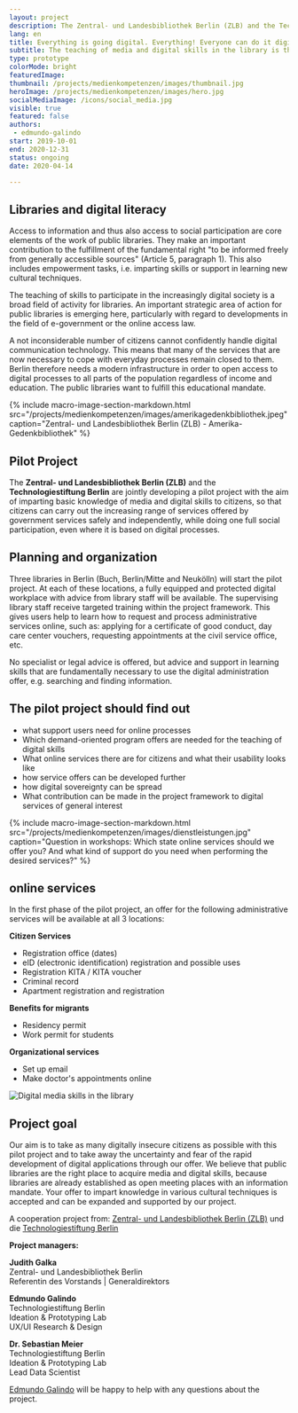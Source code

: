 ```yaml
---
layout: project
description: The Zentral- und Landesbibliothek Berlin (ZLB) and the Technologiestiftung Berlin are jointly developing a pilot project with the aim of imparting basic knowledge of media and digital skills to citizens, so that citizens can complete the increasing range of services offered by government services safely and independently, while ensuring full social participation, wherever it relies on digital processes.
lang: en
title: Everything is going digital. Everything! Everyone can do it digitally. Everyone?
subtitle: The teaching of media and digital skills in the library is the goal of the joint pilot project by the Central and State Library Berlin (ZLB) and the Berlin Technology Foundation.
type: prototype
colorMode: bright
featuredImage: 
thumbnail: /projects/medienkompetenzen/images/thumbnail.jpg
heroImage: /projects/medienkompetenzen/images/hero.jpg
socialMediaImage: /icons/social_media.jpg
visible: true
featured: false
authors: 
 - edmundo-galindo
start: 2019-10-01
end: 2020-12-31
status: ongoing
date: 2020-04-14

---
```


## Libraries and digital literacy

Access to information and thus also access to social participation are core elements of the work of public libraries. They make an important contribution to the fulfillment of the fundamental right "to be informed freely from generally accessible sources" (Article 5, paragraph 1). This also includes empowerment tasks, i.e. imparting skills or support in learning new cultural techniques.

The teaching of skills to participate in the increasingly digital society is a broad field of activity for libraries. An important strategic area of ​​action for public libraries is emerging here, particularly with regard to developments in the field of e-government or the online access law.

A not inconsiderable number of citizens cannot confidently handle digital communication technology. This means that many of the services that are now necessary to cope with everyday processes remain closed to them. Berlin therefore needs a modern infrastructure in order to open access to digital processes to all parts of the population regardless of income and education. The public libraries want to fulfill this educational mandate.

{% include macro-image-section-markdown.html src="/projects/medienkompetenzen/images/amerikagedenkbibliothek.jpeg" caption="Zentral- und Landesbibliothek Berlin (ZLB) - Amerika-Gedenkbibliothek" %}

## Pilot Project

The **Zentral- und Landesbibliothek Berlin (ZLB)** and the **Technologiestiftung Berlin** are jointly developing a pilot project with the aim of imparting basic knowledge of media and digital skills to citizens, so that citizens can carry out the increasing range of services offered by government services safely and independently, while doing one full social participation, even where it is based on digital processes.

## Planning and organization

Three libraries in Berlin (Buch, Berlin/Mitte and Neukölln) will start the pilot project. At each of these locations, a fully equipped and protected digital workplace with advice from library staff will be available. The supervising library staff receive targeted training within the project framework. This gives users help to learn how to request and process administrative services online, such as: applying for a certificate of good conduct, day care center vouchers, requesting appointments at the civil service office, etc.

No specialist or legal advice is offered, but advice and support in learning skills that are fundamentally necessary to use the digital administration offer, e.g. searching and finding information.

## The pilot project should find out

- what support users need for online processes
- Which demand-oriented program offers are needed for the teaching of digital skills
- What online services there are for citizens and what their usability looks like
- how service offers can be developed further
- how digital sovereignty can be spread
- What contribution can be made in the project framework to digital services of general interest

{% include macro-image-section-markdown.html src="/projects/medienkompetenzen/images/dienstleistungen.jpg" caption="Question in workshops: Which state online services should we offer you? And what kind of support do you need when performing the desired services?" %}

## online services

In the first phase of the pilot project, an offer for the following administrative services will be available at all 3 locations:

**Citizen Services**
* Registration office (dates)
* eID (electronic identification) registration and possible uses
* Registration KITA / KITA voucher
* Criminal record
* Apartment registration and registration

**Benefits for migrants**
* Residency permit
* Work permit for students

**Organizational services**
* Set up email
* Make doctor's appointments online

![Digital media skills in the library](/projects/medienkompetenzen/images/thumbnail.jpg)

## Project goal

Our aim is to take as many digitally insecure citizens as possible with this pilot project and to take away the uncertainty and fear of the rapid development of digital applications through our offer. We believe that public libraries are the right place to acquire media and digital skills, because libraries are already established as open meeting places with an information mandate. Your offer to impart knowledge in various cultural techniques is accepted and can be expanded and supported by our project.

A cooperation project from: 
[Zentral- und Landesbibliothek Berlin (ZLB)](https://www.zlb.de/) und die [Technologiestiftung Berlin](https://www.technologiestiftung-berlin.de/de/startseite/)

**Project managers:**

**Judith Galka**  
Zentral- und Landesbibliothek Berlin  
Referentin des Vorstands | Generaldirektors

**Edmundo Galindo**  
Technologiestiftung Berlin  
Ideation & Prototyping Lab  
UX/UI Research & Design

**Dr. Sebastian Meier**  
Technologiestiftung Berlin  
Ideation & Prototyping Lab  
Lead Data Scientist

[Edmundo Galindo](mailto:galindo@technologiestiftung-berlin.de) will be happy to help with any questions about the project.